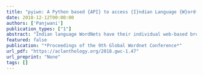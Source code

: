 ```yaml
---
title: "pyiwn: A Python based {API} to access {I}ndian Language {W}ord{N}ets"
date: 2018-12-12T00:00:00
authors: ['Panjwani']
publication_types: ["1"]
abstract: "Indian language WordNets have their individual web-based browsing interfaces along with a common interface for IndoWordNet. These interfaces prove to be useful for language learners and in an educational domain, however, they do not provide the functionality of connecting to them and browsing their data through a lucid application programming interface or an API. In this paper, we present our work on creating such an easy-to-use framework which is bundled with the data for Indian language WordNets and provides NLTK WordNet interface like core functionalities in Python. Additionally, we use a pre-built speech synthesis system for Hindi language and augment Hindi data with audios for words, glosses, and example sentences. We provide a detailed usage of our API and explain the functions for ease of the user. Also, we package the IndoWordNet data along with the source code and provide it openly for the purpose of research. We aim to provide all our work as an open source framework for further development."
featured: false
publication: "*Proceedings of the 9th Global Wordnet Conference*"
url_pdf: "https://aclanthology.org/2018.gwc-1.47"
url_preprint: "None"
tags: []
---
```

